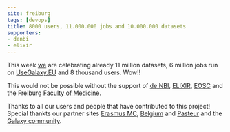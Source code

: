 ```yaml
---
site: freiburg
tags: [devops]
title: 8000 users, 11.000.000 jobs and 10.000.000 datasets
supporters:
- denbi
- elixir
---
```



This week [we](/freiburg/people) are celebrating already 11 million datasets, 6 million jobs run on [UseGalaxy.EU](https://usegalaxy.eu) and 8 thousand users. Wow!!

This would not be possible without the support of [de.NBI](https://www.denbi.de/), [ELIXIR](http://elixir-europe.org/),
[EOSC](https://ec.europa.eu/research/openscience/index.cfm?pg=open-science-cloud) and the Freiburg [Faculty of Medicine](http://www.med.uni-freiburg.de).

Thanks to all our users and people that have contributed to this project! Special thankts our partner sites [Erasmus MC](https://galaxyproject.eu/erasmusmc/),
[Belgium](https://galaxyproject.eu/belgium/) and [Pasteur](https://galaxyproject.eu/pasteur/) and the [Galaxy community](https://galaxyproject.org/community/).

